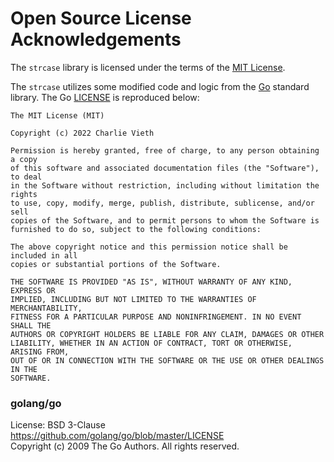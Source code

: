 # Open Source License Acknowledgements

The `strcase` library is licensed under the terms of the [MIT License](./LICENSE).

The `strcase` utilizes some modified code and logic from the
[Go](https://go.dev/) standard library. 
The Go [LICENSE](https://github.com/golang/go/blob/master/LICENSE) is reproduced
below:

```
The MIT License (MIT)

Copyright (c) 2022 Charlie Vieth

Permission is hereby granted, free of charge, to any person obtaining a copy
of this software and associated documentation files (the "Software"), to deal
in the Software without restriction, including without limitation the rights
to use, copy, modify, merge, publish, distribute, sublicense, and/or sell
copies of the Software, and to permit persons to whom the Software is
furnished to do so, subject to the following conditions:

The above copyright notice and this permission notice shall be included in all
copies or substantial portions of the Software.

THE SOFTWARE IS PROVIDED "AS IS", WITHOUT WARRANTY OF ANY KIND, EXPRESS OR
IMPLIED, INCLUDING BUT NOT LIMITED TO THE WARRANTIES OF MERCHANTABILITY,
FITNESS FOR A PARTICULAR PURPOSE AND NONINFRINGEMENT. IN NO EVENT SHALL THE
AUTHORS OR COPYRIGHT HOLDERS BE LIABLE FOR ANY CLAIM, DAMAGES OR OTHER
LIABILITY, WHETHER IN AN ACTION OF CONTRACT, TORT OR OTHERWISE, ARISING FROM,
OUT OF OR IN CONNECTION WITH THE SOFTWARE OR THE USE OR OTHER DEALINGS IN THE
SOFTWARE.
```

### golang/go
License: BSD 3-Clause   
https://github.com/golang/go/blob/master/LICENSE   
Copyright (c) 2009 The Go Authors. All rights reserved.
